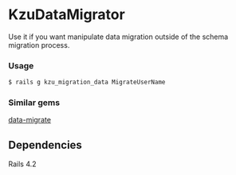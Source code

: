 # KzuDataMigrator

Use it if you want manipulate data migration outside of the schema migration process.


### Usage
````bash
$ rails g kzu_migration_data MigrateUserName
````
### Similar gems

[data-migrate](https://github.com/ajvargo/data-migrate)


## Dependencies

Rails 4.2

